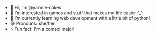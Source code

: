 - 👋 Hi, I’m @yannie-cakes
- 👀 I’m interested in games and stuff that makes my life easier ^_^
- 🌱 I’m currently learning web development with a little bit of python!
- 😄 Pronouns: she/her
- ⚡ Fun fact: I'm a comsci major!

<!---
yannie-cakes/yannie-cakes is a ✨ special ✨ repository because its `README.md` (this file) appears on your GitHub profile.
You can click the Preview link to take a look at your changes.
--->

